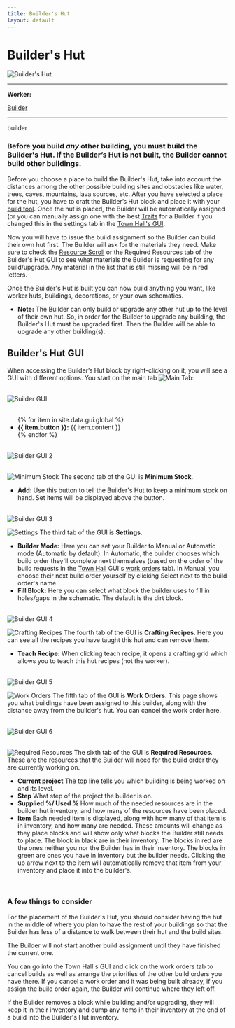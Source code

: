 ```yaml
---
title: Builder's Hut
layout: default
---
```

# Builder's Hut

<div class="infobox box text-center">
    <img src="../../assets/images/buildings/builder.png" alt="Builder's Hut" />
    <hr />
    <div class="row section-text text-left">
        <div class="col">
        <p><strong>Worker:</strong></p>
        </div>
        <div class="col">
        <p><a href="../workers/builder">Builder</a></p>
        </div>
    </div>
    <hr />
    <recipe>builder</recipe>
</div>

### Before you build *any* other building, you must build the Builder's Hut. If the Builder’s Hut is not built, the Builder cannot build other buildings.

Before you choose a place to build the Builder's Hut, take into account the distances among the other possible building sites and obstacles like water, trees, caves, mountains, lava sources, etc. After you have selected a place for the hut, you have to craft the Builder’s Hut block and place it with your [build tool](../items/buildtool). Once the hut is placed, the Builder will be automatically assigned (or you can manually assign one with the best [Traits](../systems/worker) for a Builder if you changed this in the settings tab in the [Town Hall's GUI](../../source/buildings/townhall).

Now you will have to issue the build assignment so the Builder can build their own hut first. The Builder will ask for the materials they need. Make sure to check the [Resource Scroll](../../source/items/resourcescroll) or the Required Resources tab of the Builder's Hut GUI to see what materials the Builder is requesting for any build/upgrade. Any material in the list that is still missing will be in red letters.

Once the Builder's Hut is built you can now build anything you want, like worker huts, buildings, decorations, or your own schematics.

- **Note:** The Builder can only build or upgrade any other hut up to the level of their own hut. So, in order for the Builder to upgrade any building, the Builder's Hut must be upgraded first. Then the Builder will be able to upgrade any other building(s).

## Builder's Hut GUI

<div class="row">
  <div class="col">

  When accessing the Builder’s Hut block by right-clicking on it, you will see a GUI with different options.  You start on the main tab <img src="../../assets/images/gui/guitab1.png" class="img-fluid mx-auto" alt="Main Tab">:

  <br>
  <div class="row">
    <div class="col-sm-12 col-md">
      <img src="../../assets/images/gui/buildergui1.png" class="img-fluid mx-auto" alt="Builder GUI">
    </div>
    <div class="col-sm-12 col-md">
      <br>
      <ul>
        {% for item in site.data.gui.global %}
          <li><strong>{{ item.button }}:</strong> {{ item.content }}</li>
        {% endfor %}
      </ul>
    </div>
  </div>
    
  <br>
  <div class="row">
    <div class="col-sm-12 col-md">
      <img src="../../assets/images/gui/buildergui2.png" class="img-fluid mx-auto" alt="Builder GUI 2">
    </div>
    <div class="col-sm-12 col-md">
    <br>
    <p><img src="../../assets/images/gui/guitab2.png" class="img-fluid mx-auto" alt="Minimum Stock">  The second tab of the GUI is <strong>Minimum Stock</strong>. </p>
    <ul>
        <li><strong> Add: </strong> Use this button to tell the Builder's Hut to keep a minimum stock on hand. Set items will be displayed above the button.</li>
    </ul>
    </div>
  </div>

  <br>
  <div class="row">
    <div class="col-sm-12 col-md">
      <img src="../../assets/images/gui/buildergui3.png" class="img-fluid mx-auto" alt="Builder GUI 3">
    </div>
    <div class="col-sm-12 col-md">
      <p><img src="../../assets/images/gui/guitab3.png" class="img-fluid mx-auto" alt="Settings"> The third tab of the GUI is <strong>Settings</strong>.</p>
      <ul>
        <li><strong>Builder Mode:</strong> Here you can set your Builder to Manual or Automatic mode (Automatic by default). In Automatic, the builder chooses which build order they'll complete next themselves (based on the order of the build requests in the <a href="../../source/buildings/townhall">Town Hall</a> GUI's <a href="#workorders">work orders</a> tab). In Manual, you choose their next build order yourself by clicking Select next to the build order's name.</li>
        <li><strong>Fill Block:</strong> Here you can select what block the builder uses to fill in holes/gaps in the schematic.  The default is the dirt block.</li>
      </ul>
    </div>
  </div>

  <br>
  <div class="row">
    <div class="col-sm-12 col-md">
      <img src="../../assets/images/gui/buildergui4.png" class="img-fluid mx-auto" alt="Builder GUI 4">
    </div>
    <div class="col-sm-12 col-md">
      <p><img src="../../assets/images/gui/guitab4.png" class="img-fluid mx-auto" alt="Crafting Recipes"> The fourth tab of the GUI is <strong>Crafting Recipes</strong>.  Here you can see all the recipes you have taught this hut and can remove them.</p>
      <ul>
        <li><strong>Teach Recipe:</strong> When clicking teach recipe, it opens a crafting grid which allows you to teach this hut recipes (not the worker).</li>
      </ul>
    </div>
  </div>

  <br>
  <div class="row">
    <div class="col-sm-12 col-md">
      <img src="../../assets/images/gui/buildergui5.png" class="img-fluid mx-auto" alt="Builder GUI 5">
    </div>
    <div class="col-sm-12 col-md">
      <p><img src="../../assets/images/gui/guitab5.png" class="img-fluid mx-auto" alt="Work Orders"> The fifth tab of the GUI is <strong>Work Orders</strong>.  This page shows you what buildings have been assigned to this builder, along with the distance away from the builder's hut.  You can cancel the work order here. </p>
    </div>
  </div>

  <br>
  <div class="row">
    <div class="col-sm-12 col-md">
      <img src="../../assets/images/gui/buildergui6.png" class="img-fluid mx-auto" alt="Builder GUI 6">
    </div>
  <br>
  <div class="col-sm-12 col-md">
    <p><img src="../../assets/images/gui/guitab6.png" class="img-fluid mx-auto" alt="Required Resources"> The sixth tab of the GUI is <strong>Required Resources</strong>. These are the resources that the Builder will need for the build order they are currently working on. </p>
    <ul>
      <li><strong>Current project</strong> The top line tells you which building is being worked on and its level.</li>
      <li><strong>Step</strong> What step of the project the builder is on.</li>
      <li><strong>Supplied %/ Used %</strong> How much of the needed resources are in the builder hut inventory, and how many of the resources have been placed.</li>
      <li><strong>Item</strong> Each needed item is displayed, along with how many of that item is in inventory, and how many are needed.  These amounts will change as they place blocks and will show only what blocks the Builder still needs to place. The block in black are in their inventory.  The blocks in red are the ones neither you nor the Builder has in their inventory.  The blocks in green are ones you have in inventory but the builder needs.  Clicking the up arrow next to the item will automatically remove that item from your inventory and place it into the builder's.</li>
    </ul>
  </div>

  <br>
  </div>
</div>

### A few things to consider

For the placement of the Builder's Hut, you should consider having the hut in the middle of where you plan to have the rest of your buildings so that the Builder has less of a distance to walk between their hut and the build sites.

The Builder will not start another build assignment until they have finished the current one.

<a id="workorders">You</a> can go into the Town Hall's GUI and click on the work orders tab to cancel builds as well as arrange the priorities of the other build orders you have there. If you cancel a work order and it was being built already, if you assign the build order again, the Builder will continue where they left off.

If the Builder removes a block while building and/or upgrading, they will keep it in their inventory and dump any items in their inventory at the end of a build into the Builder's Hut inventory.
<br><br>

